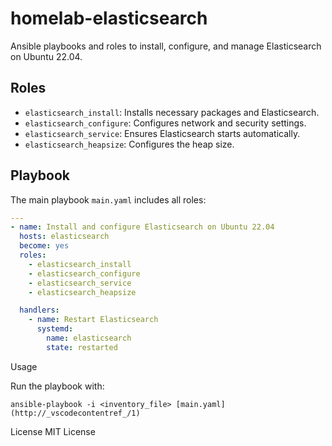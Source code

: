 # homelab-elasticsearch

Ansible playbooks and roles to install, configure, and manage Elasticsearch on Ubuntu 22.04.

## Roles

- `elasticsearch_install`: Installs necessary packages and Elasticsearch.
- `elasticsearch_configure`: Configures network and security settings.
- `elasticsearch_service`: Ensures Elasticsearch starts automatically.
- `elasticsearch_heapsize`: Configures the heap size.

## Playbook

The main playbook `main.yaml` includes all roles:

```yaml
---
- name: Install and configure Elasticsearch on Ubuntu 22.04
  hosts: elasticsearch
  become: yes
  roles:
    - elasticsearch_install
    - elasticsearch_configure
    - elasticsearch_service
    - elasticsearch_heapsize

  handlers:
    - name: Restart Elasticsearch
      systemd:
        name: elasticsearch
        state: restarted
```

Usage

Run the playbook with:
```
ansible-playbook -i <inventory_file> [main.yaml](http://_vscodecontentref_/1)
```

License
MIT License
